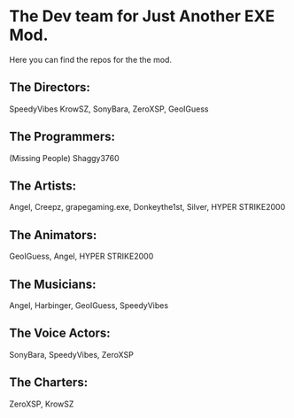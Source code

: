 # The Dev team for Just Another EXE Mod.
Here you can find the repos for the the mod.
## The Directors:
SpeedyVibes
KrowSZ,
SonyBara,
ZeroXSP,
GeoIGuess
## The Programmers:
(Missing People)
Shaggy3760
## The Artists:
Angel,
Creepz,
grapegaming.exe,
Donkeythe1st,
Silver,
HYPER STRIKE2000
## The Animators:
GeoIGuess,
Angel,
HYPER STRIKE2000
## The Musicians:
Angel,
Harbinger,
GeoIGuess,
SpeedyVibes
## The Voice Actors:
SonyBara,
SpeedyVibes,
ZeroXSP
## The Charters:
ZeroXSP,
KrowSZ
